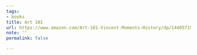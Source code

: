 ```yaml
---
tags:
- books
title: Art 101
url: https://www.amazon.com/Art-101-Vincent-Moments-History/dp/1440571546/
note: ''
permalink: false

---
```

